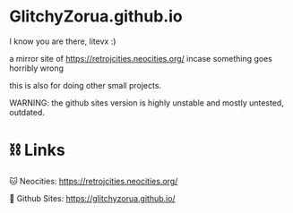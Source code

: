 # GlitchyZorua.github.io


I know you are there, litevx :)

a mirror site of https://retrojcities.neocities.org/ incase something goes horribly wrong

this is also for doing other small projects.

WARNING: the github sites version is highly unstable and mostly untested, outdated. 

# ⛓️ Links
🐱 Neocities: https://retrojcities.neocities.org/

🦑 Github Sites: https://glitchyzorua.github.io/
